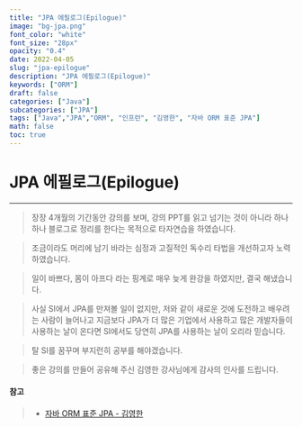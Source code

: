 ```yaml
---
title: "JPA 에필로그(Epilogue)"
image: "bg-jpa.png"
font_color: "white"
font_size: "28px"
opacity: "0.4"
date: 2022-04-05
slug: "jpa-epilogue"
description: "JPA 에필로그(Epilogue)"	
keywords: ["ORM"]
draft: false
categories: ["Java"]
subcategories: ["JPA"]
tags: ["Java","JPA","ORM", "인프런", "김영한", "자바 ORM 표준 JPA"]
math: false
toc: true
---
```


# JPA 에필로그(Epilogue)
-----------------------------------

> 장장 4개월의 기간동안 강의를 보며, 강의 PPT를 읽고 넘기는 것이 아니라 하나 하나 
블로그로 정리를 한다는 목적으로 타자연습을 하였습니다. 

> 조금이라도 머리에 남기 바라는 심정과 고질적인 독수리 타법을 개선하고자 노력하였습니다. 

> 일이 바쁘다, 몸이 아프다 라는 핑계로 매우 늦게 완강을 하였지만, 결국 해냈습니다. 

> 사실 SI에서 JPA를 만져볼 일이 없지만, 저와 같이 새로운 것에 도전하고 배우려는 사람이 늘어나고 지금보다 JPA가 더 많은 기업에서 사용하고 많은 개발자들이 사용하는 날이 온다면 SI에서도 당연히 JPA를 사용하는 날이 오리라 믿습니다. 

> 탈 SI를 꿈꾸며 부지런히 공부를 해야겠습니다.

> 좋은 강의를 만들어 공유해 주신 김영한 강사님에게 감사의 인사를 드립니다.


#### 참고
> - <a href="https://www.inflearn.com/course/ORM-JPA-Basic">자바 ORM 표준 JPA - 김영한</a>
